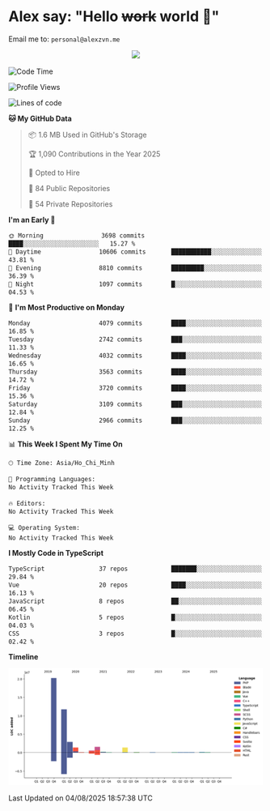 # Alex say: "Hello ~~work~~ world 🐾"
Email me to: `personal@alexzvn.me`


<p align=center>
  <a href="https://skillicons.dev">
    <img src="https://skillicons.dev/icons?i=ts,js,php,nodejs,bun,vue,nuxt,react,svelte,tauri,laravel,rust,mongodb,docker,electron,redis,rabbitmq,tailwind,git,cloudflare,elysia,mysql,nginx,rollupjs,sentry,ubuntu,yarn,html,css,vite" />
  </a>
</p>

<!--START_SECTION:waka-->
![Code Time](http://img.shields.io/badge/Code%20Time-1%2C066%20hrs%2055%20mins-blue)

![Profile Views](http://img.shields.io/badge/Profile%20Views-0-blue)

![Lines of code](https://img.shields.io/badge/From%20Hello%20World%20I%27ve%20Written-40.7%20million%20lines%20of%20code-blue)

**🐱 My GitHub Data** 

> 📦 1.6 MB Used in GitHub's Storage 
 > 
> 🏆 1,090 Contributions in the Year 2025
 > 
> 💼 Opted to Hire
 > 
> 📜 84 Public Repositories 
 > 
> 🔑 54 Private Repositories 
 > 
**I'm an Early 🐤** 

```text
🌞 Morning                3698 commits        ████░░░░░░░░░░░░░░░░░░░░░   15.27 % 
🌆 Daytime                10606 commits       ███████████░░░░░░░░░░░░░░   43.81 % 
🌃 Evening                8810 commits        █████████░░░░░░░░░░░░░░░░   36.39 % 
🌙 Night                  1097 commits        █░░░░░░░░░░░░░░░░░░░░░░░░   04.53 % 
```
📅 **I'm Most Productive on Monday** 

```text
Monday                   4079 commits        ████░░░░░░░░░░░░░░░░░░░░░   16.85 % 
Tuesday                  2742 commits        ███░░░░░░░░░░░░░░░░░░░░░░   11.33 % 
Wednesday                4032 commits        ████░░░░░░░░░░░░░░░░░░░░░   16.65 % 
Thursday                 3563 commits        ████░░░░░░░░░░░░░░░░░░░░░   14.72 % 
Friday                   3720 commits        ████░░░░░░░░░░░░░░░░░░░░░   15.36 % 
Saturday                 3109 commits        ███░░░░░░░░░░░░░░░░░░░░░░   12.84 % 
Sunday                   2966 commits        ███░░░░░░░░░░░░░░░░░░░░░░   12.25 % 
```


📊 **This Week I Spent My Time On** 

```text
🕑︎ Time Zone: Asia/Ho_Chi_Minh

💬 Programming Languages: 
No Activity Tracked This Week

🔥 Editors: 
No Activity Tracked This Week

💻 Operating System: 
No Activity Tracked This Week
```

**I Mostly Code in TypeScript** 

```text
TypeScript               37 repos            ███████░░░░░░░░░░░░░░░░░░   29.84 % 
Vue                      20 repos            ████░░░░░░░░░░░░░░░░░░░░░   16.13 % 
JavaScript               8 repos             ██░░░░░░░░░░░░░░░░░░░░░░░   06.45 % 
Kotlin                   5 repos             █░░░░░░░░░░░░░░░░░░░░░░░░   04.03 % 
CSS                      3 repos             █░░░░░░░░░░░░░░░░░░░░░░░░   02.42 % 
```



**Timeline**

![Lines of Code chart](https://raw.githubusercontent.com/alexzvn/alexzvn/main/assets/bar_graph.png)


 Last Updated on 04/08/2025 18:57:38 UTC
<!--END_SECTION:waka-->
